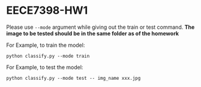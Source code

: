 # EECE7398-HW1

Please use `--mode` argument while giving out the train or test command. **The image to be tested should be in the same folder as of the homework**


For Example, to train the model:

```
python classify.py --mode train
```

For Example, to test the model:

```
python classify.py --mode test -- img_name xxx.jpg
```
